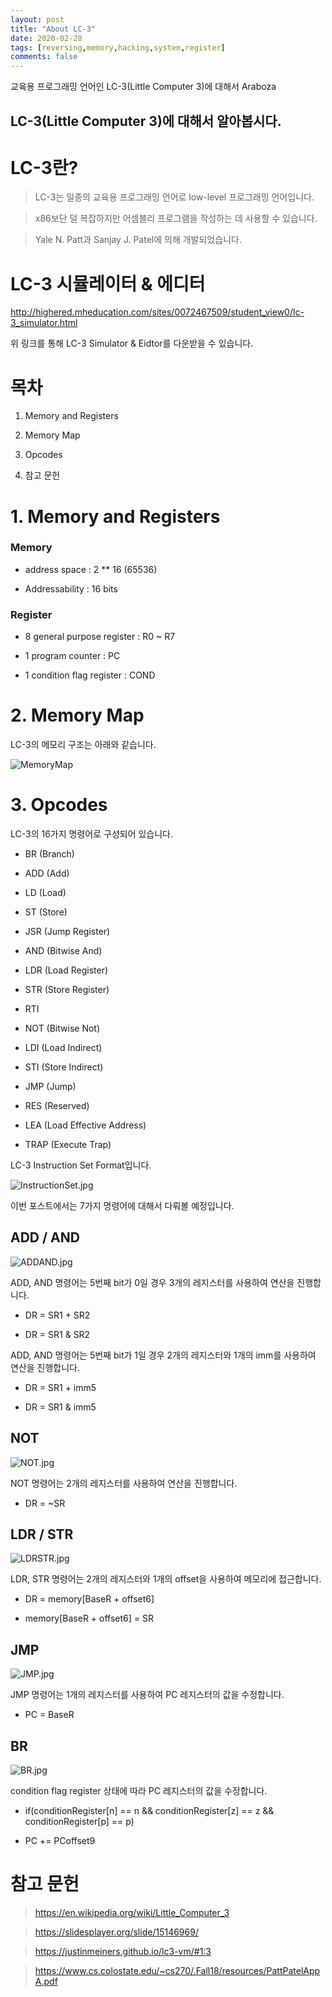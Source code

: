 ```yaml
---
layout: post
title: "About LC-3"
date: 2020-02-28   
tags: [reversing,memory,hacking,system,register]
comments: false
---
```


교육용 프로그래밍 언어인 
LC-3(Little Computer 3)에 대해서 Araboza







## LC-3(Little Computer 3)에 대해서 알아봅시다.






# LC-3란?






> LC-3는 일종의 교육용 프로그래밍 언어로 low-level 프로그래밍 언어입니다.



> x86보단 덜 복잡하지만 어셈블리 프로그램을 작성하는 데 사용할 수 있습니다.



> Yale N. Patt과 Sanjay J. Patel에 의해 개발되었습니다.




# LC-3 시뮬레이터 & 에디터






http://highered.mheducation.com/sites/0072467509/student_view0/lc-3_simulator.html



위 링크를 통해 LC-3 Simulator & Eidtor를 다운받을 수 있습니다.






# 목차






1. Memory and Registers



2. Memory Map



3. Opcodes

 

4. 참고 문헌






# 1. Memory and Registers




### Memory



- address space : 2 ** 16 (65536)

- Addressability : 16 bits



### Register



- 8 general purpose register : R0 ~ R7

- 1 program counter : PC

- 1 condition flag register : COND




# 2. Memory Map




LC-3의 메모리 구조는 아래와 같습니다.



![MemoryMap](/_posts/img/MemoryMap.jpg)




# 3. Opcodes





LC-3의 16가지 명령어로 구성되어 있습니다.



- BR (Branch)

- ADD (Add)

- LD (Load)

- ST (Store)

- JSR (Jump Register)

- AND (Bitwise And)

- LDR (Load Register)

- STR (Store Register)

- RTI 

- NOT (Bitwise Not)

- LDI (Load Indirect)

- STI (Store Indirect)

- JMP (Jump)

- RES (Reserved)

- LEA (Load Effective Address)

- TRAP (Execute Trap)



LC-3 Instruction Set Format입니다.



![InstructionSet.jpg](/_posts/img/InstructionSet.jpg)



이번 포스트에서는 7가지 명령어에 대해서  다뤄볼 예정입니다.



## ADD / AND 




![ADDAND.jpg](/_posts/img/ADDAND.jpg)



ADD, AND 명령어는 5번째 bit가 0일 경우 3개의 레지스터를 사용하여 연산을 진행합니다.



- DR = SR1 + SR2

- DR = SR1 & SR2



ADD, AND 명령어는 5번째 bit가 1일 경우 2개의 레지스터와 1개의 imm를 사용하여 연산을 진행합니다.



- DR = SR1 + imm5

- DR = SR1 & imm5





## NOT



![NOT.jpg](/_posts/img/NOT.jpg)



NOT 명령어는 2개의 레지스터를 사용하여 연산을 진행합니다.



- DR = ~SR



## LDR / STR




![LDRSTR.jpg](/_posts/img/LDRSTR.jpg)



LDR, STR 명령어는 2개의 레지스터와 1개의 offset을 사용하여 메모리에 접근합니다.



- DR = memory[BaseR + offset6]

- memory[BaseR + offset6] = SR





## JMP





![JMP.jpg](/_posts/img/JMP.jpg)



JMP 명령어는 1개의 레지스터를 사용하여 PC 레지스터의 값을 수정합니다.



- PC = BaseR




## BR





![BR.jpg](/_posts/img/BR.jpg)



condition flag register 상태에 따라 PC 레지스터의 값을 수정합니다.



- if(conditionRegister[n] == n &&  conditionRegister[z] == z && conditionRegister[p] == p)

-   PC += PCoffset9




# 참고 문헌




> https://en.wikipedia.org/wiki/Little_Computer_3



> https://slidesplayer.org/slide/15146969/



> https://justinmeiners.github.io/lc3-vm/#1:3



> https://www.cs.colostate.edu/~cs270/.Fall18/resources/PattPatelAppA.pdf
